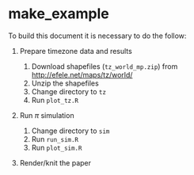 make_example
================

To build this document it is necessary to do the follow:

1. Prepare timezone data and results
    1. Download shapefiles (`tz_world_mp.zip`) from http://efele.net/maps/tz/world/
    2. Unzip the shapefiles
    3. Change directory to `tz`
    4. Run `plot_tz.R`

2. Run $\pi$ simulation
    1. Change directory to `sim`
    2. Run `run_sim.R`
    3. Run `plot_sim.R`

3. Render/knit the paper